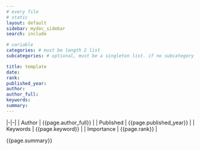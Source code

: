 ```yaml
---
# every file
# static
layout: default
sidebar: mydoc_sidebar
search: include

# variable
categories: # must be length 2 list
subcategories: # optional, must be a singleton list. if no subcategory filled, it will regareded in listed page in sidebar page

title: template
date:
rank:
published_year:
author:
author_full:
keywords:
summary:
---
```


<!-- content file head -->

|-|-|
| Author | {{page.author_full}} |
| Published | {{page.published_year}} |
| Keywords | {{page.keyword}} |
| Importance | {{page.rank}} |

{{page.summary}}
